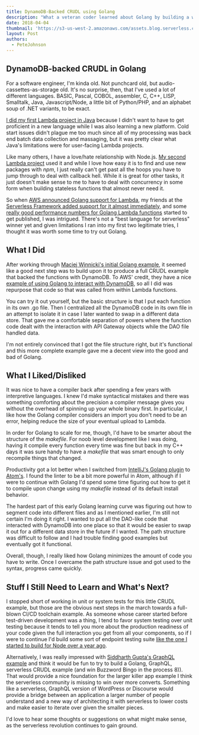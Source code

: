 ```yaml
---
title: DynamoDB-Backed CRUDL using Golang
description: "What a veteran coder learned about Golang by building a working CRUDL serverless example."
date: 2018-04-04
thumbnail: 'https://s3-us-west-2.amazonaws.com/assets.blog.serverless.com/Golang/golang-logo.png'
layout: Post
authors:
  - PeteJohnson
---
```


## DynamoDB-backed CRUDL in Golang

For a software engineer, I&#39;m kinda old.  Not punchcard old, but audio-cassettes-as-storage old.  It&#39;s no surprise, then, that I&#39;ve used a lot of different languages.  BASIC, Pascal, COBOL, assembler, C, C++, LISP, Smalltalk, Java, Javascript/Node, a little bit of Python/PHP, and an alphabet soup of .NET variants, to be exact.

[I did my first Lambda project in Java](https://fmlnerd.com/2016/08/16/30k-page-views-for-0-21-a-serverless-story/) because I didn&#39;t want to have to get proficient in a new language while I was also learning a new platform.  Cold start issues didn&#39;t plague me too much since all of my processing was back end batch data collection and massaging, but it was pretty clear what Java&#39;s limitations were for user-facing Lambda projects.

Like many others, I have a love/hate relationship with Node.js.   [My second Lambda project](http://functionrouter.com/) used it and while I love how easy it is to find and use new packages with _npm_, I just really can&#39;t get past all the hoops you have to jump through to deal with callback hell.  While it is great for other tasks, it just doesn&#39;t make sense to me to have to deal with concurrency in some form when building stateless functions that almost never need it.

So when [AWS announced Golang support for Lambda](https://aws.amazon.com/blogs/compute/announcing-go-support-for-aws-lambda/), my friends at the [Serverless Framework added support for it almost immediately](https://serverless.com/blog/framework-example-golang-lambda-support/), and some [really good performance numbers for Golang Lambda functions](https://hackernoon.com/aws-lambda-go-vs-node-js-performance-benchmark-1c8898341982) started to get published, I was intrigued.  There&#39;s not a &quot;best language for serverless&quot; winner yet and given limitations I ran into my first two legitimate tries, I thought it was worth some time to try out Golang.

## What I Did

After working through [Maciej Winnicki&#39;s initial Golang example](https://serverless.com/blog/framework-example-golang-lambda-support/), it seemed like a good next step was to build upon it to produce a full CRUDL example that backed the functions with DynamoDB.  To AWS&#39; credit, they have a nice [example of using Golang to interact with DynamoDB](https://github.com/awsdocs/aws-doc-sdk-examples/tree/master/go/example_code/dynamodb), so all I did was repurpose that code so that was called from within Lambda functions.

You can try it out yourself, but the basic structure is that I put each function in its own .go file. Then I centralized all the DynamoDB code in its own file in an attempt to isolate it in case I later wanted to swap in a different data store.  That gave me a comfortable separation of powers where the function code dealt with the interaction with API Gateway objects while the DAO file handled data.

I&#39;m not entirely convinced that I got the file structure right, but it&#39;s functional and this more complete example gave me a decent view into the good and bad of Golang.

## What I Liked/Disliked

It was nice to have a compiler back after spending a few years with interpretive languages.  I knew I&#39;d make syntactical mistakes and there was something comforting about the precision a compiler message gives you without the overhead of spinning up your whole binary first.  In particular, I like how the Golang compiler considers an import you don&#39;t need to be an error, helping reduce the size of your eventual upload to Lambda.

In order for Golang to scale for me, though, I&#39;d have to be smarter about the structure of the _makefile_.  For noob level development like I was doing, having it compile every function every time was fine but back in my C++ days it was sure handy to have a _makefile_ that was smart enough to only recompile things that changed.

Productivity got a lot better when I switched from [IntelliJ&#39;s Golang plugin](https://plugins.jetbrains.com/plugin/5047-go-language-golang-org-support-plugin) to [Atom&#39;s](https://atom.io/packages/go-plus).  I found the linter to be a bit more powerful in Atom, although if I were to continue with Golang I&#39;d spend some time figuring out how to get it to compile upon change using my _makefile_ instead of its default install behavior.

The hardest part of this early Golang learning curve was figuring out how to segment code into different files and as I mentioned earlier, I&#39;m still not certain I&#39;m doing it right.  I wanted to put all the DAO-like code that interacted with DynamoDB into one place so that it would be easier to swap it out for a different data store in the future if I wanted.  The path structure was difficult to follow and I had trouble finding good examples but eventually got it functional.

Overall, though, I really liked how Golang minimizes the amount of code you have to write.  Once I overcame the path structure issue and got used to the syntax, progress came quickly.

## Stuff I Still Need to Learn and What&#39;s Next?

I stopped short of working in unit or system tests for this little CRUDL example, but those are the obvious next steps in the march towards a full-blown CI/CD toolchain example.  As someone whose career started before test-driven development was a thing, I tend to favor system testing over unit testing because it tends to tell you more about the production readiness of your code given the full interaction you get from all your components, so if I were to continue I&#39;d build some sort of endpoint testing suite [like the one I started to build for Node over a year ago](https://serverless.com/blog/cicd-for-serverless-part-1/).

Alternatively, I was really impressed with [Siddharth Gupta&#39;s GraphQL example](https://serverless.com/blog/running-scalable-reliable-graphql-endpoint-with-serverless/) and think it would be fun to try to build a Golang, GraphQL, serverless CRUDL example (and win Buzzword Bingo in the process 8)).  That would provide a nice foundation for the larger killer app example I think the serverless community is missing to win over more converts.  Something like a serverless, GraphQL version of WordPress or Discourse would provide a bridge between an application a larger number of people understand and a new way of architecting it with serverless to lower costs and make easier to iterate over given the smaller pieces.

I&#39;d love to hear some thoughts or suggestions on what might make sense, as the serverless revolution continues to gain ground.
